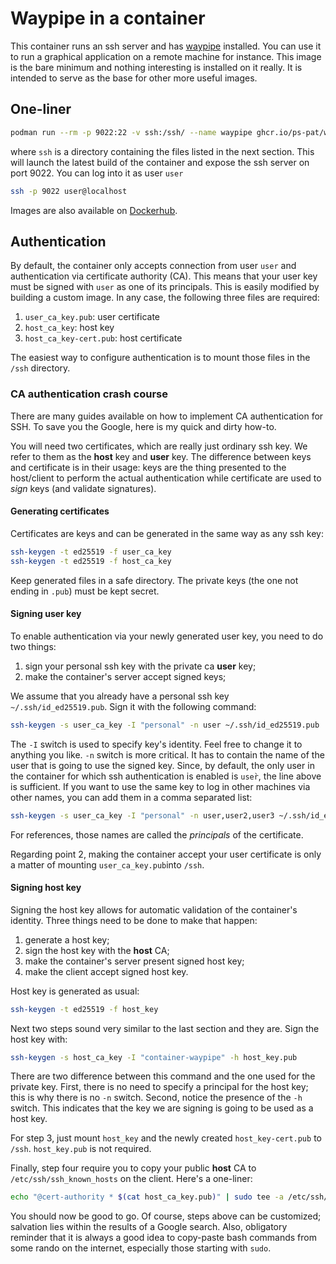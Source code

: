 # Waypipe in a container
This container runs an ssh server and has [waypipe](https://gitlab.freedesktop.org/mstoeckl/waypipe) installed. You can use it to run a graphical application on a remote machine for instance. This image is the bare minimum and nothing interesting is installed on it really. It is intended to serve as the base for other more useful images.

## One-liner
```bash
podman run --rm -p 9022:22 -v ssh:/ssh/ --name waypipe ghcr.io/ps-pat/waypipe:latest
```
where `ssh` is a directory containing the files listed in the next section. This will launch the latest build of the container and expose the ssh server on port 9022. You can log into it as user `user`
```bash
ssh -p 9022 user@localhost
```

Images are also available on [Dockerhub](https://hub.docker.com/r/patfou/container-waypipe).

## Authentication
By default, the container only accepts connection from user `user` and authentication via certificate authority (CA). This means that your user key must be signed with `user` as one of its principals. This is easily modified by building a custom image. In any case, the following three files are required:
1. `user_ca_key.pub`: user certificate
2. `host_ca_key`: host key
3. `host_ca_key-cert.pub`: host certificate

The easiest way to configure authentication is to mount those files in the `/ssh` directory.

### CA authentication crash course
There are many guides available on how to implement CA authentication for SSH. To save you the Google, here is my quick and dirty how-to.

You will need two certificates, which are really just ordinary ssh key. We refer to them as the **host** key and **user** key. The difference between keys and certificate is in their usage: keys are the thing presented to the host/client to perform the actual authentication while certificate are used to *sign* keys (and validate signatures).

#### Generating certificates
Certificates are keys and can be generated in the same way as any ssh key:
```bash
ssh-keygen -t ed25519 -f user_ca_key
ssh-keygen -t ed25519 -f host_ca_key
```
Keep generated files in a safe directory. The private keys (the one not ending in `.pub`) must be kept secret.

#### Signing user key
To enable authentication via your newly generated user key, you need to do two things:
1. sign your personal ssh key with the private ca **user** key;
2. make the container's server accept signed keys;

We assume that you already have a personal ssh key `~/.ssh/id_ed25519.pub`. Sign it with the following command:
```bash
ssh-keygen -s user_ca_key -I "personal" -n user ~/.ssh/id_ed25519.pub
```
The `-I` switch is used to specify key's identity. Feel free to change it to anything you like. `-n` switch is more critical. It has to contain the name of the user that is going to use the signed key. Since, by default, the only user in the container for which ssh authentication is enabled is `user̀`, the line above is sufficient. If you want to use the same key to log in other machines via other names, you can add them in a comma separated list:
```bash
ssh-keygen -s user_ca_key -I "personal" -n user,user2,user3 ~/.ssh/id_ed25519.pub
```
For references, those names are called the *principals* of the certificate.

Regarding point 2, making the container accept your user certificate is only a matter of mounting `user_ca_key.pub`into `/ssh`.

#### Signing host key
Signing the host key allows for automatic validation of the container's identity. Three things need to be done to make that happen:
1. generate a host key;
2. sign the host key with the **host** CA;
3. make the container's server present signed host key;
4. make the client accept signed host key.

Host key is generated as usual:
```bash
ssh-keygen -t ed25519 -f host_key
```

Next two steps sound very similar to the last section and they are. Sign the host key with:
```bash
ssh-keygen -s host_ca_key -I "container-waypipe" -h host_key.pub
```
There are two difference between this command and the one used for the private key. First, there is no need to specify a principal for the host key; this is why there is no `-n` switch. Second, notice the presence of the `-h` switch. This indicates that the key we are signing is going to be used as a host key.

For step 3, just mount `host_key` and the newly created `host_key-cert.pub` to `/ssh`. `host_key.pub` is not required.

Finally, step four require you to copy your public **host** CA to `/etc/ssh/ssh_known_hosts` on the client. Here's a one-liner:
```bash
echo "@cert-authority * $(cat host_ca_key.pub)" | sudo tee -a /etc/ssh/ssh_known_hosts > /dev/null
```
You should now be good to go. Of course, steps above can be customized; salvation lies within the results of a Google search. Also, obligatory reminder that it is always a good idea to copy-paste bash commands from some rando on the internet, especially those starting with `sudo`.
